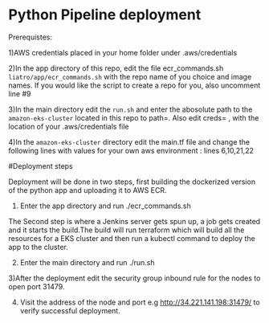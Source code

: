 # Python Pipeline deployment

Prerequistes:

1)AWS credentials placed in your home folder under .aws/credentials

2)In the app directory of this repo, edit the file ecr_commands.sh `liatro/app/ecr_commands.sh` with the repo name of you choice and image names. If you would like the script to create a repo for you, also uncomment line #9

3)In the main directory edit the `run.sh` and enter the abosolute path to the `amazon-eks-cluster` located in this repo to path=. Also edit creds= , with the location of your .aws/credentials file

4)In the `amazon-eks-cluster` directory edit the main.tf file and change the following lines with values for your own aws environment : lines 6,10,21,22

#Deployment steps

Deployment will be done in two steps, first building the dockerized version of the python app and uploading it to AWS ECR.
 1) Enter the app directory and run ./ecr_commands.sh

 The Second step is where a Jenkins server gets spun up, a job gets created and it starts the build.The build will run terraform which will build all the resources for a EKS cluster and then run a kubectl command to deploy the app to the cluster.

 2) Enter the main directory and run ./run.sh

 3)After the deployment edit the security group inbound rule for the nodes to open port 31479.

 4) Visit the address of the node and port e.g http://34.221.141.198:31479/ to verify successful deployment.